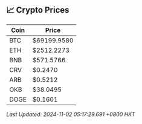 ## 📈 Crypto Prices

| Coin | Price |
| ---- | ----- |
| BTC | $69199.9580 |
| ETH | $2512.2273 |
| BNB | $571.5766 |
| CRV | $0.2470 |
| ARB | $0.5212 |
| OKB | $38.0495 |
| DOGE | $0.1601 |

_Last Updated: 2024-11-02 05:17:29.691 +0800 HKT_